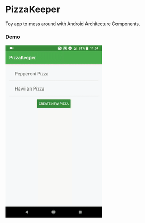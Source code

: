# PizzaKeeper
Toy app to mess around with Android Architecture Components.


### Demo
<img src="https://raw.githubusercontent.com/libhide/pizzakeeper/master/art/demo.gif" alt="PizzaKeeper Demo" height="540">
